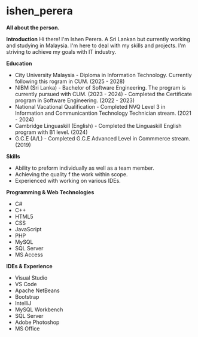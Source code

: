# ishen_perera
**All about the person.**

**Introduction**
Hi there! I'm Ishen Perera. A Sri Lankan but currently working and studying in Malaysia. I'm here to deal with my skills and projects.
I'm striving to achieve my goals with IT industry.

**Education**
- City University Malaysia - Diploma in Information Technology. Currently following this rogram in CUM. (2025 - 2028)
- NIBM (Sri Lanka)
                  - Bachelor of Software Engineering. The program is currently pursued with CUM. (2023 - 2024)
                  - Completed the Certificate program in Software Engineering. (2022 - 2023)
- National Vacational Qualification - Completed NVQ Level 3 in Information and Communicantion Technology Technician stream. (2021 - 2024)
- Cambridge Linguaskill (English) - Completed the Linguaskill English program with B1 level. (2024)
- G.C.E (A/L) - Completed G.C.E Advanced Level in Commmerce stream. (2019)  

**Skills**
- Ability to preform individually as well as a team member.
- Achieving the quality f the work within scope.
- Experienced with working on various IDEs.

**Programming & Web Technologies**
- C#
- C++
- HTML5
- CSS
- JavaScript
- PHP
- MySQL
- SQL Server
- MS Access

**IDEs & Experience**
- Visual Studio
- VS Code
- Apache NetBeans
- Bootstrap
- IntelliJ
- MySQL Workbench 
- SQL Server
- Adobe Photoshop
- MS Office
